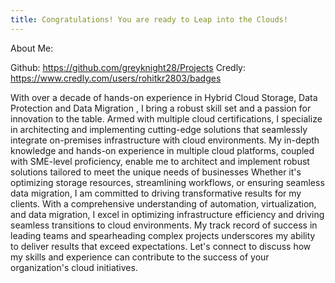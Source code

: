 ```yaml
---
title: Congratulations! You are ready to Leap into the Clouds!
---
```


About Me:

Github: https://github.com/greyknight28/Projects
Credly: https://www.credly.com/users/rohitkr2803/badges

With over a decade of hands-on experience in Hybrid Cloud Storage, Data Protection and Data Migration , I bring a robust skill set and a passion for innovation to the table. Armed with multiple cloud certifications, I specialize in architecting and implementing cutting-edge solutions that seamlessly integrate on-premises infrastructure with cloud environments. My in-depth knowledge and hands-on experience in multiple cloud platforms, coupled with SME-level proficiency, enable me to architect and implement robust solutions tailored to meet the unique needs of businesses Whether it's optimizing storage resources, streamlining workflows, or ensuring seamless data migration, I am committed to driving transformative results for my clients.
With a comprehensive understanding of automation, virtualization, and data migration, I excel in optimizing infrastructure efficiency and driving seamless transitions to cloud environments. My track record of success in leading teams and spearheading complex projects underscores my ability to deliver results that exceed expectations. Let's connect to discuss how my skills and experience can contribute to the success of your organization's cloud initiatives.
